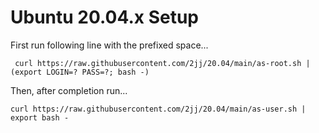 # Ubuntu 20.04.x Setup

First run following line with the prefixed space...
```
 curl https://raw.githubusercontent.com/2jj/20.04/main/as-root.sh | (export LOGIN=? PASS=?; bash -)
```

Then, after completion run...
```
curl https://raw.githubusercontent.com/2jj/20.04/main/as-user.sh | export bash -
```
